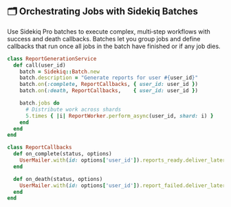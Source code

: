 ## 🗂️ Orchestrating Jobs with Sidekiq Batches

Use Sidekiq Pro batches to execute complex, multi‑step workflows with success and death callbacks. Batches let you group jobs and define callbacks that run once all jobs in the batch have finished or if any job dies.

```ruby
class ReportGenerationService
  def call(user_id)
    batch = Sidekiq::Batch.new
    batch.description = "Generate reports for user #{user_id}"
    batch.on(:complete, ReportCallbacks, { user_id: user_id })
    batch.on(:death, ReportCallbacks,    { user_id: user_id })

    batch.jobs do
      # Distribute work across shards
      5.times { |i| ReportWorker.perform_async(user_id, shard: i) }
    end
  end
end

class ReportCallbacks
  def on_complete(status, options)
    UserMailer.with(id: options['user_id']).reports_ready.deliver_later
  end

  def on_death(status, options)
    UserMailer.with(id: options['user_id']).report_failed.deliver_later
  end
end
```